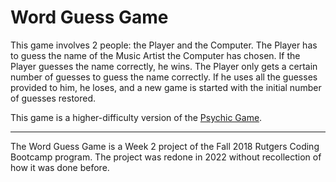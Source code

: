 # Word Guess Game

This game involves 2 people: the Player and the Computer. The Player has to guess the name of the Music Artist the Computer has chosen. If the Player guesses the name correctly, he wins. The Player only gets a certain number of guesses to guess the name correctly. If he uses all the guesses provided to him, he loses, and a new game is started with the initial number of guesses restored.

This game is a higher-difficulty version of the [Psychic Game](https://github.com/urvishp13/Psychic-Game).

<hr>

The Word Guess Game is a Week 2 project of the Fall 2018 Rutgers Coding Bootcamp program. The project was redone in 2022 without recollection of how it was done before.
